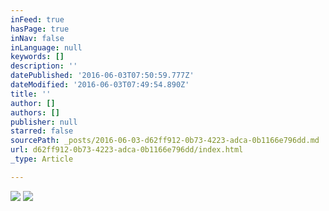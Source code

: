 ```yaml
---
inFeed: true
hasPage: true
inNav: false
inLanguage: null
keywords: []
description: ''
datePublished: '2016-06-03T07:50:59.777Z'
dateModified: '2016-06-03T07:49:54.890Z'
title: ''
author: []
authors: []
publisher: null
starred: false
sourcePath: _posts/2016-06-03-d62ff912-0b73-4223-adca-0b1166e796dd.md
url: d62ff912-0b73-4223-adca-0b1166e796dd/index.html
_type: Article

---
```

![](https://the-grid-user-content.s3-us-west-2.amazonaws.com/097082ca-096f-49b8-8abb-cfe1c256ba66.png)
![](https://the-grid-user-content.s3-us-west-2.amazonaws.com/d5bc31cb-2b78-42e0-90b0-848e35dbdc1c.png)